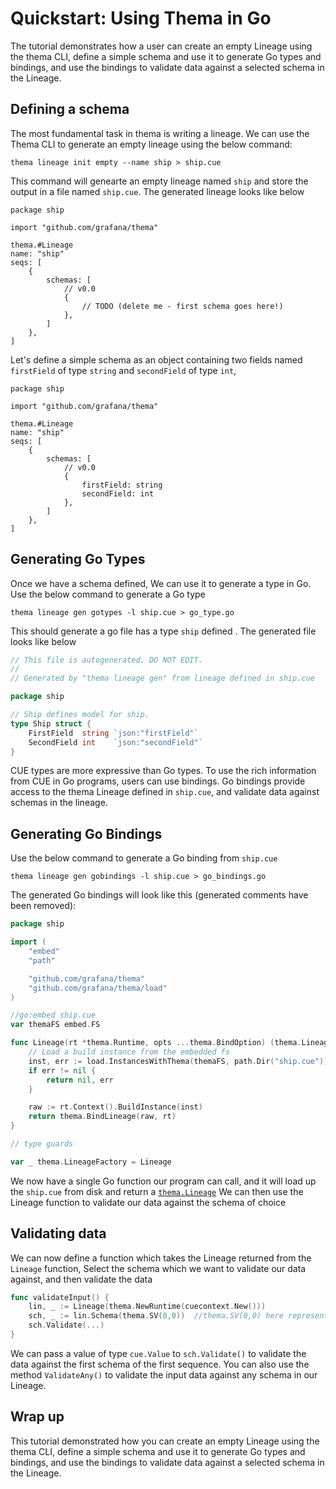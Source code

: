 # Quickstart: Using Thema in Go

The tutorial demonstrates how a user can create an empty Lineage using the thema CLI, define a simple schema and use it to generate Go types and bindings, and use the bindings to validate data against a selected schema in the Lineage.

## Defining a schema
The most fundamental task in thema is writing a lineage. We can use the Thema CLI to generate an empty lineage using the below command:

```
thema lineage init empty --name ship > ship.cue 
```

This command will genearte an empty lineage named `ship` and store the output in a file named `ship.cue`. The generated lineage looks like below

```cue
package ship

import "github.com/grafana/thema"

thema.#Lineage
name: "ship"
seqs: [
	{
		schemas: [
			// v0.0
			{
				// TODO (delete me - first schema goes here!)
			},
		]
	},
]
```

Let's define a simple schema as an object containing two fields named `firstField` of type `string` and `secondField` of type `int`,  

```cue
package ship

import "github.com/grafana/thema"

thema.#Lineage
name: "ship"
seqs: [
	{
		schemas: [
			// v0.0
			{
				firstField: string
                secondField: int
			},
		]
	},
]
```

## Generating Go Types

Once we have a schema defined, We can use it to generate a type in Go. Use the below command to generate a Go type


```
thema lineage gen gotypes -l ship.cue > go_type.go 
```

This should generate a go file has a type `ship` defined . The generated file looks like below

```go
// This file is autogenerated. DO NOT EDIT.
//
// Generated by "thema lineage gen" from lineage defined in ship.cue

package ship

// Ship defines model for ship.
type Ship struct {
	FirstField  string `json:"firstField"`
	SecondField int    `json:"secondField"`
}
```


CUE types are more expressive than Go types. To use the rich information from CUE in Go programs, users can use bindings. Go bindings provide access to the thema Lineage defined in `ship.cue`, and validate data against schemas in the lineage.

## Generating Go Bindings

Use the below command to generate a Go binding from `ship.cue`

```
thema lineage gen gobindings -l ship.cue > go_bindings.go
```

The generated Go bindings will look like this (generated comments have been removed):

```go
package ship

import (
	"embed"
	"path"

	"github.com/grafana/thema"
	"github.com/grafana/thema/load"
)

//go:embed ship.cue
var themaFS embed.FS

func Lineage(rt *thema.Runtime, opts ...thema.BindOption) (thema.Lineage, error) {
	// Load a build instance from the embedded fs
	inst, err := load.InstancesWithThema(themaFS, path.Dir("ship.cue"))
	if err != nil {
		return nil, err
	}

	raw := rt.Context().BuildInstance(inst)
	return thema.BindLineage(raw, rt)
}

// type guards

var _ thema.LineageFactory = Lineage
```
We now have a single Go function our program can call, and it will load up the `ship.cue` from disk and return a [`thema.Lineage`](https://pkg.go.dev/github.com/grafana/thema#Lineage)
We can then use the Lineage function to validate our data against the schema of choice

## Validating data

We can now define a function which takes the Lineage returned from the `Lineage` function, Select the schema which we want to validate our data against, and then validate the data

```go
func validateInput() {
	lin, _ := Lineage(thema.NewRuntime(cuecontext.New()))
	sch, _ := lin.Schema(thema.SV(0,0))  //thema.SV(0,0) here represents first schema of first sequence
	sch.Validate(...)
}
```

We can pass a value of type `cue.Value` to `sch.Validate()` to validate the data against the first schema of the first sequence. You can also use the method `ValidateAny()` to validate the input data against any schema in our Lineage.

## Wrap up
This tutorial demonstrated how you can create an empty Lineage using the thema CLI, define a simple schema and use it to generate Go types and bindings, and use the bindings to validate data against a selected schema in the Lineage. 
